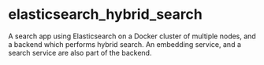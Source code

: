 # elasticsearch_hybrid_search
A search app using Elasticsearch on a Docker cluster of multiple nodes, and a backend which performs hybrid search. An embedding service, and a search service are also part of the backend.
